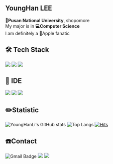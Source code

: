 __YoungHan LEE__
----
__🏫Pusan National University__, shopomore  
My major is in __💻Computer Science__  
I am definitely a 🍏Apple fanatic
   
🛠 Tech Stack  
----
<img src="https://img.shields.io/badge/c++-00599C?style=for-the-badge&logo=c%2B%2B&logoColor=white"> <img src="https://img.shields.io/badge/Java-F80000?style=for-the-badge&logo=Java&logoColor=Black"/> <img src="https://img.shields.io/badge/python-3776AB?style=for-the-badge&logo=python&logoColor=white">
   
🔧 IDE  
----
<img src="https://img.shields.io/badge/Eclipse-2C2255?style=for-the-badge&logo=Eclipse IDE&logoColor=white"> <img src="https://img.shields.io/badge/Atom-81B441?style=for-the-badge&logo=Atom&logoColor=white"> <img src="https://img.shields.io/badge/Jupyter-F37626?style=for-the-badge&logo=Jupyter&logoColor=white">
   
✏️Statistic
-----
![YoungHanLi's GitHub stats](https://github-readme-stats.vercel.app/api?username=YoungHanLi&show_icons=true&theme=aura)
![Top Langs](https://github-readme-stats.vercel.app/api/top-langs/?username=YoungHanLi&layout=compact)
[![Hits](https://hits.seeyoufarm.com/api/count/incr/badge.svg?url=https%3A%2F%2Fgithub.com%2FYoungHanLi&count_bg=%2379C83D&title_bg=%23555555&icon=&icon_color=%23E7E7E7&title=hits&edge_flat=false)](https://hits.seeyoufarm.com)  

☎️Contact
----
![Gmail Badge](https://img.shields.io/badge/Gmail-d14836?style=flat-square&logo=Gmail&logoColor=white&link=mailto:yong9908@pusan.ac.kr)
<a href="https://www.facebook.com/yong9908" target="_blank"><img src="https://img.shields.io/badge/facebook-1877f2?style=flat-square&logo=facebook&logoColor=white"/></a>
<a href="https://www.instagram.com/lee0han"><img src="http://img.shields.io/badge/-Instagram-black?style=flat&logo=Instagram&&logoColor=white&link=https://www.instagram.com/lee0han"/></a>             

<!---
YoungHanLi/YoungHanLi is a ✨ special ✨ repository because its `README.md` (this file) appears on your GitHub profile.
You can click the Preview link to take a look at your changes.
--->
